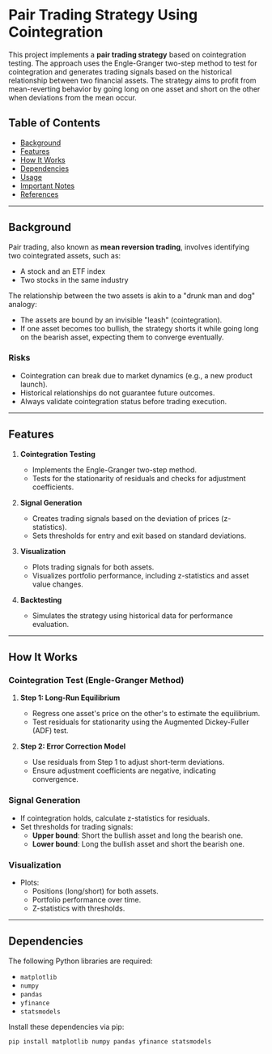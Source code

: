 # Pair Trading Strategy Using Cointegration

This project implements a **pair trading strategy** based on cointegration testing. The approach uses the Engle-Granger two-step method to test for cointegration and generates trading signals based on the historical relationship between two financial assets. The strategy aims to profit from mean-reverting behavior by going long on one asset and short on the other when deviations from the mean occur.

## Table of Contents
- [Background](#background)
- [Features](#features)
- [How It Works](#how-it-works)
- [Dependencies](#dependencies)
- [Usage](#usage)
- [Important Notes](#important-notes)
- [References](#references)

---

## Background

Pair trading, also known as **mean reversion trading**, involves identifying two cointegrated assets, such as:
- A stock and an ETF index
- Two stocks in the same industry

The relationship between the two assets is akin to a "drunk man and dog" analogy:
- The assets are bound by an invisible "leash" (cointegration).
- If one asset becomes too bullish, the strategy shorts it while going long on the bearish asset, expecting them to converge eventually.

### Risks
- Cointegration can break due to market dynamics (e.g., a new product launch).
- Historical relationships do not guarantee future outcomes.
- Always validate cointegration status before trading execution.

---

## Features

1. **Cointegration Testing**
   - Implements the Engle-Granger two-step method.
   - Tests for the stationarity of residuals and checks for adjustment coefficients.

2. **Signal Generation**
   - Creates trading signals based on the deviation of prices (z-statistics).
   - Sets thresholds for entry and exit based on standard deviations.

3. **Visualization**
   - Plots trading signals for both assets.
   - Visualizes portfolio performance, including z-statistics and asset value changes.

4. **Backtesting**
   - Simulates the strategy using historical data for performance evaluation.

---

## How It Works

### Cointegration Test (Engle-Granger Method)
1. **Step 1: Long-Run Equilibrium**
   - Regress one asset's price on the other's to estimate the equilibrium.
   - Test residuals for stationarity using the Augmented Dickey-Fuller (ADF) test.

2. **Step 2: Error Correction Model**
   - Use residuals from Step 1 to adjust short-term deviations.
   - Ensure adjustment coefficients are negative, indicating convergence.

### Signal Generation
- If cointegration holds, calculate z-statistics for residuals.
- Set thresholds for trading signals:
  - **Upper bound**: Short the bullish asset and long the bearish one.
  - **Lower bound**: Long the bullish asset and short the bearish one.

### Visualization
- Plots:
  - Positions (long/short) for both assets.
  - Portfolio performance over time.
  - Z-statistics with thresholds.

---

## Dependencies

The following Python libraries are required:
- `matplotlib`
- `numpy`
- `pandas`
- `yfinance`
- `statsmodels`

Install these dependencies via pip:

```bash
pip install matplotlib numpy pandas yfinance statsmodels

